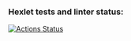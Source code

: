 ### Hexlet tests and linter status:
[![Actions Status](https://github.com/Olga1webb/python-project-50/actions/workflows/hexlet-check.yml/badge.svg)](https://github.com/Olga1webb/python-project-50/actions)
